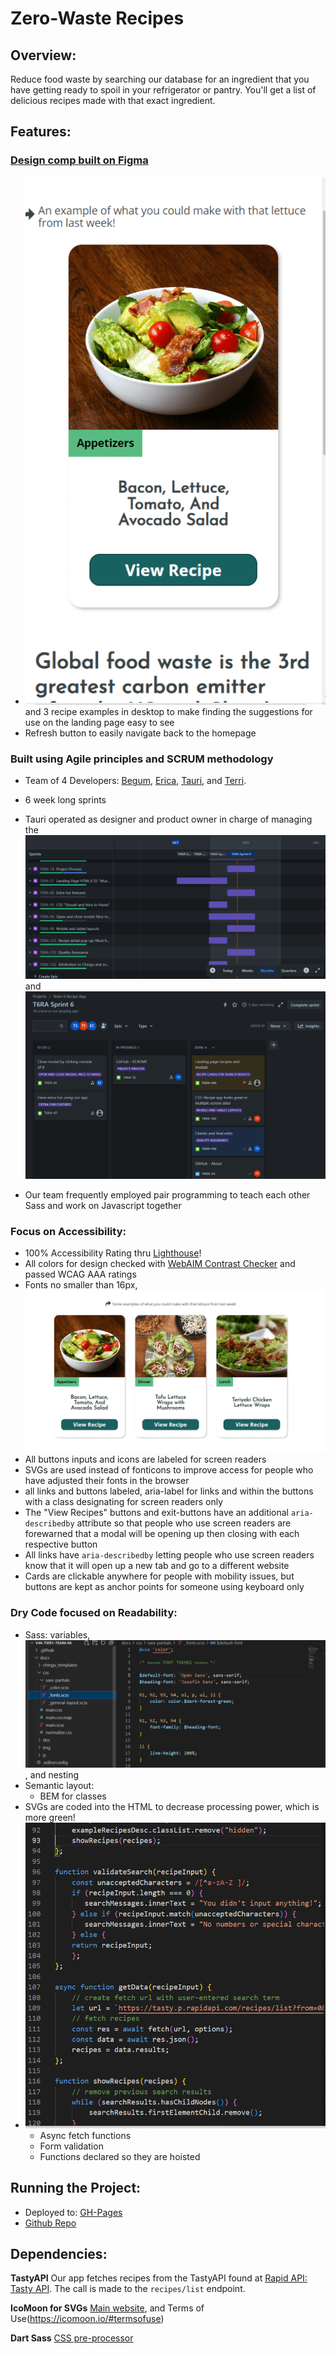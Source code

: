 # Zero-Waste Recipes

## Overview:
Reduce food waste by searching our database for an ingredient that you have getting ready to spoil in your refrigerator or pantry.  You'll get a list of delicious recipes made with that exact ingredient.

## Features:

### [Design comp built on Figma](https://www.figma.com/file/JLp3V0M7hHHeFnvGYglq5Y/recipe-app?type=design&node-id=0%3A1&mode=design&t=bgoSiYiUgFwDWgln-1)
- ![Responsive design features 1 recipe example in mobile](img/readme/one-example-mobile.png) and 3 recipe examples in desktop to make finding the suggestions for use on the landing page easy to see
- Refresh button to easily navigate back to the homepage
### Built using Agile principles and SCRUM methodology 
- Team of 4 Developers: [Begum](https://www.linkedin.com/in/begumvernondeveloper/), [Erica](https://www.linkedin.com/in/charwaeericachong/), [Tauri](https://www.linkedin.com/in/tauri-stclaire/), and [Terri](https://www.linkedin.com/in/terri-fricker/).
- 6 week long sprints
- Tauri operated as designer and product owner in charge of managing the ![Sprint timeline](img/readme/jira-timeline.png) and ![backlog on Jira](img/readme/jira-board.png)

- Our team frequently employed pair programming to teach each other Sass and work on Javascript together
### Focus on Accessibility:
- 100% Accessibility Rating thru [Lighthouse](https://developer.chrome.com/docs/lighthouse/overview/)!
- All colors for design checked with [WebAIM Contrast Checker](https://webaim.org/resources/contrastchecker/) and passed WCAG AAA ratings
- Fonts no smaller than 16px, ![larger readable recipe cards](img/readme/readable-recipe-cards.png)
- All buttons inputs and icons are labeled for screen readers
- SVGs are used instead of fonticons to improve access for people who have adjusted their fonts in the browser
- all links and buttons labeled, aria-label for links and within the buttons with a class designating for screen readers only
- The "View Recipes" buttons and exit-buttons have an additional `aria-describedby`
attribute so that people who use screen readers are forewarned that a modal will be opening up then closing with each respective button
- All links have `aria-describedby` letting people who use screen readers know that it will open up a new tab and go to a different website
- Cards are clickable anywhere for people with mobility issues, but buttons are kept as anchor points for someone using keyboard only
### Dry Code focused on Readability:
- Sass: variables, ![partials](img/readme/sass-partials.png), and nesting
- Semantic layout:
    - BEM for classes
- SVGs are coded into the HTML to decrease processing power, which is more green!
- ![Vanilla Javascript that prioritizes readability](img/readme/readable-js.png)
    - Async fetch functions
    - Form validation
    - Functions declared so they are hoisted

## Running the Project:
- Deployed to: [GH-Pages](https://chingu-voyages.github.io/v46-tier1-team-06/)
- [Github Repo](https://github.com/chingu-voyages/v46-tier1-team-06)

## Dependencies:

**TastyAPI**  Our app fetches recipes from the TastyAPI found at [Rapid API: Tasty API](https://rapidapi.com/apidojo/api/tasty).  The call is made to the `recipes/list` endpoint.

**IcoMoon for SVGs** [Main website](https://icomoon.io/), and Terms of Use(https://icomoon.io/#termsofuse)

**Dart Sass** [CSS pre-processor](https://sass-lang.com/)

